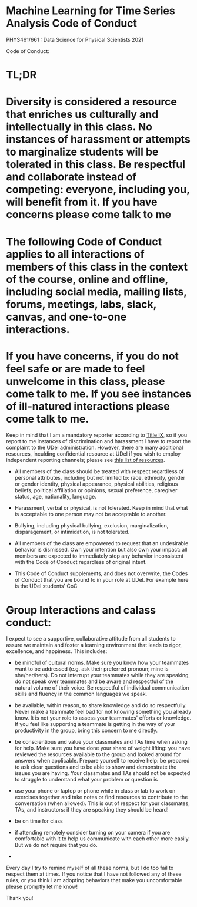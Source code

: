 # Machine Learning for Time Series Analysis Code of Conduct

PHYS461/661 : Data Science for Physical Scientists 2021

Code of Conduct:

# TL;DR
# Diversity is considered a resource that enriches us culturally and intellectually in this class. No instances of harassment or attempts to marginalize students will be tolerated in this class. Be respectful and collaborate instead of competing: everyone, including you, will benefit from it. If you have concerns please come talk to me 
# The following Code of Conduct applies to all interactions of members of this class in the context of the course, online and offline, including social media, mailing lists, forums, meetings, labs, slack, canvas, and one-to-one interactions.
# If you have concerns, if you do not feel safe or are made to feel unwelcome in this class,  please come talk to me. If you see instances of ill-natured interactions please come talk to me. 
Keep in mind that I am a mandatory reporter according to 
[Title IX](https://sites.udel.edu/sexualmisconduct/how-to-report/guidelines-for-reporting/), so if you report to me instances of discrimination and harassment I have to report the complaint to the UDel administration. However, there are many additional resources, inculding confidential resource at UDel if you wish to employ independent reporting channels; 
please see [this list of resources](UDelResources.md). 

- All members of the class should be treated with respect regardless of personal attributes, including but not limited to: race, ethnicity, gender or gender identity, physical appearance, physical abilities, religious beliefs, political affiliation or opinions, sexual preference, caregiver status, age, nationality, language.

- Harassment, verbal or physical, is not tolerated. Keep in mind that what is acceptable to one person may not be acceptable to another.

- Bullying, including physical bullying, exclusion, marginalization, disparagement, or intimidation, is not tolerated.

- All members of the class are empowered to request that an undesirable behavior is dismissed.
Own your intention but also own your impact: all members are expected to immediately stop any behavior inconsistent with the Code of Conduct regardless of original intent.

- This Code of Conduct supplements, and does not overwrite, the Codes of Conduct that you are bound to in your role at UDel. For example here is the UDel students' CoC

# Group Interactions and calass conduct:
I expect to see a supportive, collaborative attitude from all students to assure we maintain and foster a learning environment that leads to rigor, excellence, and happiness. This includes:

- be mindful of cultural norms. Make sure you know how your teammates want to be addressed (e.g. ask their preferred pronoun; mine is she/her/hers). Do not interrupt your teammates while they are speaking, do not speak over teammates and be aware and respectful of the natural volume of their voice. Be respectful of individual communication skills and fluency in the common languages we speak.

- be available, within reason, to share knowledge and do so respectfully. Never make a teammate feel bad for not knowing something you already know. It is not your role to assess your teammates' efforts or knowledge. If you feel like supporting a teammate is getting in the way of your productivity in the group, bring this concern to me directly.

- be conscientious and value your classmates and TAs time when asking for help. Make sure you have done your share of weight lifting: you have reviewed the resources available to the group and looked around for answers when applicable. Prepare yourself to receive help: be prepared to ask clear questions and to be able to show and demonstrate the issues you are having. Your classmates and TAs should not be expected to struggle to understand what your problem or question is

- use your phone or laptop or phone while in class or lab to work on exercises together and take notes or find resources to contribute to the conversation (when allowed). This is out of respect for your classmates, TAs, and instructors: if they are speaking they should be heard!

- be on time for class

- if attending remotely consider turning on your camera if you are comfortable with it to help us communicate with each other more easily. But we do not require that you do.
- 
Every day I try to remind myself of all these norms, but I do too fail to respect them at times. If you notice that I have not followed any of these rules, or you think I am adopting behaviors that make you uncomfortable please promptly let me know!


Thank you!

